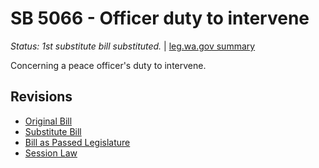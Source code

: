# SB 5066 - Officer duty to intervene
*Status: 1st substitute bill substituted.* | [leg.wa.gov summary](https://app.leg.wa.gov/billsummary?BillNumber=5066&Year=2021)

Concerning a peace officer's duty to intervene.

## Revisions
* [Original Bill](1/)
* [Substitute Bill](S/)
* [Bill as Passed Legislature](S.PL/)
* [Session Law](S.SL/)